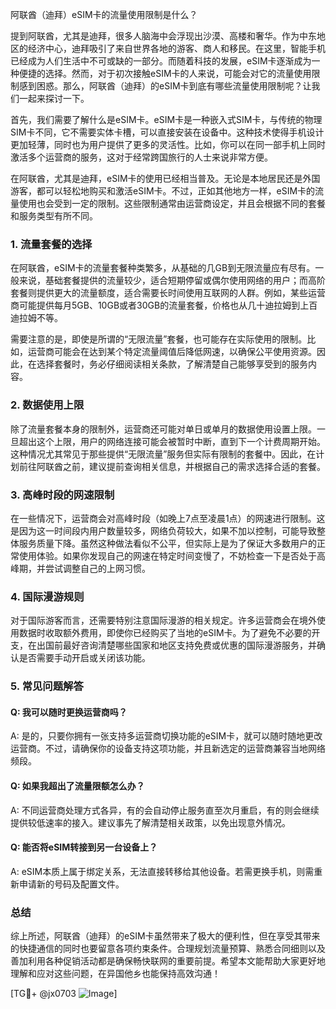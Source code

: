 阿联酋（迪拜）eSIM卡的流量使用限制是什么？

提到阿联酋，尤其是迪拜，很多人脑海中会浮现出沙漠、高楼和奢华。作为中东地区的经济中心，迪拜吸引了来自世界各地的游客、商人和移民。在这里，智能手机已经成为人们生活中不可或缺的一部分。而随着科技的发展，eSIM卡逐渐成为一种便捷的选择。然而，对于初次接触eSIM卡的人来说，可能会对它的流量使用限制感到困惑。那么，阿联酋（迪拜）的eSIM卡到底有哪些流量使用限制呢？让我们一起来探讨一下。

首先，我们需要了解什么是eSIM卡。eSIM卡是一种嵌入式SIM卡，与传统的物理SIM卡不同，它不需要实体卡槽，可以直接安装在设备中。这种技术使得手机设计更加轻薄，同时也为用户提供了更多的灵活性。比如，你可以在同一部手机上同时激活多个运营商的服务，这对于经常跨国旅行的人士来说非常方便。

在阿联酋，尤其是迪拜，eSIM卡的使用已经相当普及。无论是本地居民还是外国游客，都可以轻松地购买和激活eSIM卡。不过，正如其他地方一样，eSIM卡的流量使用也会受到一定的限制。这些限制通常由运营商设定，并且会根据不同的套餐和服务类型有所不同。

### 1. 流量套餐的选择

在阿联酋，eSIM卡的流量套餐种类繁多，从基础的几GB到无限流量应有尽有。一般来说，基础套餐提供的流量较少，适合短期停留或偶尔使用网络的用户；而高阶套餐则提供更大的流量额度，适合需要长时间使用互联网的人群。例如，某些运营商可能提供每月5GB、10GB或者30GB的流量套餐，价格也从几十迪拉姆到上百迪拉姆不等。

需要注意的是，即使是所谓的“无限流量”套餐，也可能存在实际使用的限制。比如，运营商可能会在达到某个特定流量阈值后降低网速，以确保公平使用资源。因此，在选择套餐时，务必仔细阅读相关条款，了解清楚自己能够享受到的服务内容。

### 2. 数据使用上限

除了流量套餐本身的限制外，运营商还可能对单日或单月的数据使用设置上限。一旦超出这个上限，用户的网络连接可能会被暂时中断，直到下一个计费周期开始。这种情况尤其常见于那些提供“无限流量”服务但实际有限制的套餐中。因此，在计划前往阿联酋之前，建议提前查询相关信息，并根据自己的需求选择合适的套餐。

### 3. 高峰时段的网速限制

在一些情况下，运营商会对高峰时段（如晚上7点至凌晨1点）的网速进行限制。这是因为这一时间段内用户数量较多，网络负荷较大，如果不加以控制，可能导致整体服务质量下降。虽然这种做法看似不公平，但实际上是为了保证大多数用户的正常使用体验。如果你发现自己的网速在特定时间变慢了，不妨检查一下是否处于高峰期，并尝试调整自己的上网习惯。

### 4. 国际漫游规则

对于国际游客而言，还需要特别注意国际漫游的相关规定。许多运营商会在境外使用数据时收取额外费用，即使你已经购买了当地的eSIM卡。为了避免不必要的开支，在出国前最好咨询清楚哪些国家和地区支持免费或优惠的国际漫游服务，并确认是否需要手动开启或关闭该功能。

### 5. 常见问题解答

#### Q: 我可以随时更换运营商吗？
A: 是的，只要你拥有一张支持多运营商切换功能的eSIM卡，就可以随时随地更改运营商。不过，请确保你的设备支持这项功能，并且新选定的运营商兼容当地网络频段。

#### Q: 如果我超出了流量限额怎么办？
A: 不同运营商处理方式各异，有的会自动停止服务直至次月重启，有的则会继续提供较低速率的接入。建议事先了解清楚相关政策，以免出现意外情况。

#### Q: 能否将eSIM转接到另一台设备上？
A: eSIM本质上属于绑定关系，无法直接转移给其他设备。若需更换手机，则需重新申请新的号码及配置文件。

### 总结

综上所述，阿联酋（迪拜）的eSIM卡虽然带来了极大的便利性，但在享受其带来的快捷通信的同时也要留意各项约束条件。合理规划流量预算、熟悉合同细则以及善加利用各种促销活动都是确保畅快联网的重要前提。希望本文能帮助大家更好地理解和应对这些问题，在异国他乡也能保持高效沟通！

[TG💪+ @jx0703 ![Image](https://github.com/user-attachments/assets/dbca1d08-cadb-493c-b0ec-ad6f7a83f270)]